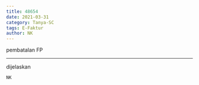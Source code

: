 ```yaml
---
title: 48654
date: 2021-03-31
category: Tanya-SC
tags: E-Faktur
author: NK
---
```


pembatalan FP

---

dijelaskan

`NK`
